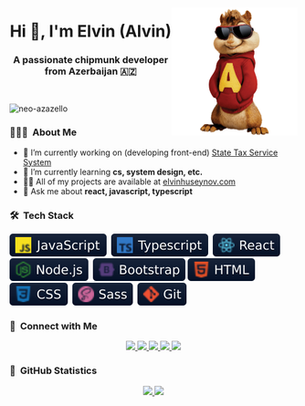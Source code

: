 <!--suppress HtmlDeprecatedAttribute -->

[<img align='right' src="./img/alvin.png" width="220" alt="alvin">](https://t.me/elvinhuseynov)

<h1 align="center">Hi 👋, I'm Elvin (Alvin)</h1>
<h3 align="center">A passionate chipmunk developer from Azerbaijan 🇦🇿</h3>
<br/>
<p align="left"> <img src="https://komarev.com/ghpvc/?username=neo-azazello&label=Profile%20views&color=0e75b6&style=flat" alt="neo-azazello" /> </p>

### 👨🏻‍💻 &nbsp;About Me

- 🔭 I’m currently working on (developing front-end) [State Tax Service System](https://new.e-taxes.gov.az/eportal/en/login/)
- 🌱 I’m currently learning **cs, system design, etc.**
- 👨‍💻 All of my projects are available at [elvinhuseynov.com](elvinhuseynov.com)
- 💬 Ask me about **react, javascript, typescript**

### 🛠 &nbsp;Tech Stack

![JavaScript](./icons/JavaScript.svg)&nbsp;
![Typescript](./icons/Typescript.svg)&nbsp;
![React](./icons/React.svg)&nbsp;
![Node.js](./icons/Node.svg)&nbsp;
![Bootstrap](./icons/Bootstrap.svg)
![HTML](./icons/HTML.svg)&nbsp;
![CSS](./icons/CSS.svg)&nbsp;
![Sass](./icons/Sass.svg)&nbsp;
![Git](./icons/Git.svg)&nbsp;

### 🤙 &nbsp;Connect with Me

<p align="center">
    <a href="https://www.elvinhuseynov.com">
        <img src="https://img.shields.io/badge/-elvinhuseynov.com-3423A6?style=flat&logo=Google-Chrome&logoColor=white"/>
    </a>
    <a href="https://www.linkedin.com/in/elvinihuseynov">
        <img src="https://img.shields.io/badge/-Elvin%20Hüseynov-0077B5?style=flat&logo=Linkedin&logoColor=white"/>
    </a>
    <a href="https://www.facebook.com/codewithelvin">
        <img src="https://img.shields.io/badge/-@codewithelvin-1877F2?style=flat&logo=Facebook&logoColor=white"/>
    </a>
    <a href="https://t.me/elvinhuseynov">
        <img src="https://img.shields.io/badge/-@elvinhuseynov-0088CC?style=flat&logo=Telegram&logoColor=white"/>
    </a>
    <a href="https://twitter.com/elvin_huseynoff">
        <img src="https://img.shields.io/badge/-@elvin_huseynoff-1d9bf0?style=flat&logo=Twitter&logoColor=white"/>
    </a>
</p>

### 📶 &nbsp;GitHub Statistics

<p align="center">
<a href="https://github.com/codewithelvin">
  <img height="180em" src="https://github-readme-stats-eight-theta.vercel.app/api?username=codewithelvin&show_icons=true&theme=algolia&include_all_commits=true"/>
  <img height="180em" src="https://github-readme-stats-eight-theta.vercel.app/api/top-langs/?username=codewithelvin&layout=compact&langs_count=8&theme=algolia"/>
</a>
</p>
